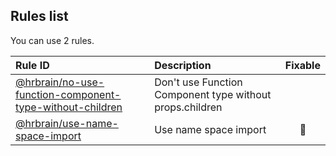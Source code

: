 <!-- This file has been automatically generated, in order to update it's content execute "npm run update" -->

## Rules list

You can use 2 rules.

| Rule ID                                                                                                                                                                        | Description                                              | Fixable  |
| :----------------------------------------------------------------------------------------------------------------------------------------------------------------------------- | :------------------------------------------------------- | :------: |
| [@hrbrain/no-use-function-component-type-without-children](https://github.com/hrbrain/eslint-plugin/blob/master/docs/rules/no-use-function-component-type-without-children.md) | Don't use Function Component type without props.children |          |
| [@hrbrain/use-name-space-import](https://github.com/hrbrain/eslint-plugin/blob/master/docs/rules/use-name-space-import.md)                                                     | Use name space import                                    | :wrench: |
